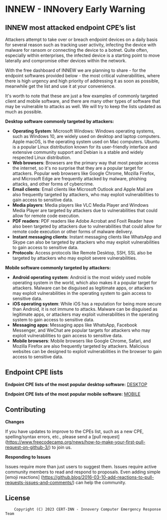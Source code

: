 # INNEW - INNovery Early Warning

## **INNEW most attacked endpoint CPE’s list**

Attackers attempt to take over or breach endpoint devices on a daily basis for several reason such as tracking user activity, infecting the device with malware for ransom or connecting the device to a botnet. Quite often, especially within enterprises, the infected device is a starting point to move laterally and compromise other devices within the network.

With the free dashboard of INNEW we are planning to share - for the endpoint softwares provided below - the most critical vulnerabilities, where there is high urgency and high priority of addressing it as soon as possible, meanwhile get the list and use it at your convenience.

It's worth to note that these are just a few examples of commonly targeted client and mobile software, and there are many other types of software that may be vulnerable to attacks as well. We will try to keep the lists updated as much as possible.

**Desktop software commonly targeted by attackers:**

- **Operating System**: Microsoft Windows: Windows operating systems, such as Windows 10, are widely used on desktop and laptop computers. Apple macOS, is the operating system used on Mac computers. Ubuntu is a popular Linux distribution known for its user-friendly interface and extensive community support and Debian is a stable and widely respected Linux distribution.
- **Web browsers**: Browsers are the primary way that most people access the internet, so it's no surprise that they are a popular target for attackers. Popular web browsers like Google Chrome, Mozilla Firefox, and Microsoft Edge are frequently attacked by malware, phishing attacks, and other forms of cybercrime.
- **Email clients**: Email clients like Microsoft Outlook and Apple Mail are also frequently targeted by attackers, who may exploit vulnerabilities to gain access to sensitive data.
- **Media players**: Media players like VLC Media Player and Windows Media Player are targeted by attackers due to vulnerabilities that could allow for remote code execution.
- **PDF readers**: PDF readers like Adobe Acrobat and Foxit Reader have also been targeted by attackers due to vulnerabilities that could allow for remote code execution or other forms of malware delivery.
- **Instant messaging clients**: Instant messaging clients like WhatsApp and Skype can also be targeted by attackers who may exploit vulnerabilities to gain access to sensitive data.
- **Protocols**: Access protocols like Remote Desktop, SSH, SSL also be targeted by attackers who may exploit severe vulnerabilities.

**Mobile software commonly targeted by attackers:**

- **Android operating system**: Android is the most widely used mobile operating system in the world, which also makes it a popular target for attackers. Malware can be disguised as legitimate apps, or attackers may exploit vulnerabilities in the operating system to gain access to sensitive data.
- **iOS operating system**: While iOS has a reputation for being more secure than Android, it is not immune to attacks. Malware can be disguised as legitimate apps, or attackers may exploit vulnerabilities in the operating system to gain access to sensitive data.
- **Messaging apps**: Messaging apps like WhatsApp, Facebook Messenger, and WeChat are popular targets for attackers who may exploit vulnerabilities to gain access to sensitive data.
- **Mobile browsers**: Mobile browsers like Google Chrome, Safari, and Mozilla Firefox are also frequently targeted by attackers. Malicious websites can be designed to exploit vulnerabilities in the browser to gain access to sensitive data.

## **Endpoint CPE lists**

**Endpoint CPE lists of the most popular desktop software:** 
[DESKTOP](https://github.com/CERT-INN/INNEW/tree/main/IS-FREE/DESKTOP.txt) 

**Endpoint CPE lists of the most popular mobile software:**
[MOBILE](https://github.com/CERT-INN/INNEW/tree/main/IS-FREE/MOBILE.txt)

## **Contributing**

**Changes**

If you have updates to improve to the CPEs list, such as a new CPE, spelling/syntax errors, etc., please send a [pull request] (https://www.freecodecamp.org/news/how-to-make-your-first-pull-request-on-github-3/) to join us.

**Responding to Issues**

Issues require more than just users to suggest them. Issues require active community members to read and respond to proposals. Even adding simple [emoji reactions] (https://github.blog/2016-03-10-add-reactions-to-pull-requests-issues-and-comments/) can help the community.

## License

```
    Copyright (C) 2023 CERT-INN - Innovery Computer Emergency Response Team 
```

